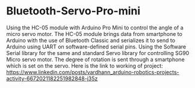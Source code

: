 # Bluetooth-Servo-Pro-mini
Using the HC-05 module with Arduino Pro Mini to control the angle of a micro servo motor. The HC-05 module brings data from smartphone to Arduino with the use of Bluetooth Classic and serializes it to send to Arduino using UART on software-defined serial pins. Using the Software Serial library for the same and standard Servo library for controlling SG90 Micro servo motor. The degree of rotation is sent through a smartphone which is set on the servo.
Here is the link to working of project: https://www.linkedin.com/posts/vardhann_arduino-robotics-projects-activity-6672021182251982848-j35z
